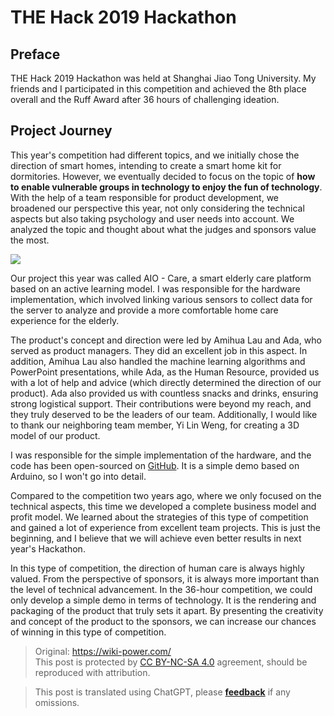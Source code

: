 # THE Hack 2019 Hackathon

## Preface

THE Hack 2019 Hackathon was held at Shanghai Jiao Tong University. My friends and I participated in this competition and achieved the 8th place overall and the Ruff Award after 36 hours of challenging ideation.

## Project Journey

This year's competition had different topics, and we initially chose the direction of smart homes, intending to create a smart home kit for dormitories. However, we eventually decided to focus on the topic of **how to enable vulnerable groups in technology to enjoy the fun of technology**. With the help of a team responsible for product development, we broadened our perspective this year, not only considering the technical aspects but also taking psychology and user needs into account. We analyzed the topic and thought about what the judges and sponsors value the most.

![](https://img.wiki-power.com/d/wiki-media/img/72fa421a32841af4c9cb339132b30fe.jpg)

Our project this year was called AIO - Care, a smart elderly care platform based on an active learning model. I was responsible for the hardware implementation, which involved linking various sensors to collect data for the server to analyze and provide a more comfortable home care experience for the elderly.

The product's concept and direction were led by Amihua Lau and Ada, who served as product managers. They did an excellent job in this aspect. In addition, Amihua Lau also handled the machine learning algorithms and PowerPoint presentations, while Ada, as the Human Resource, provided us with a lot of help and advice (which directly determined the direction of our product). Ada also provided us with countless snacks and drinks, ensuring strong logistical support. Their contributions were beyond my reach, and they truly deserved to be the leaders of our team. Additionally, I would like to thank our neighboring team member, Yi Lin Weng, for creating a 3D model of our product.

I was responsible for the simple implementation of the hardware, and the code has been open-sourced on [GitHub](https://github.com/linyuxuanlin/Project-of-THE-Hack). It is a simple demo based on Arduino, so I won't go into detail.

Compared to the competition two years ago, where we only focused on the technical aspects, this time we developed a complete business model and profit model. We learned about the strategies of this type of competition and gained a lot of experience from excellent team projects. This is just the beginning, and I believe that we will achieve even better results in next year's Hackathon.

In this type of competition, the direction of human care is always highly valued. From the perspective of sponsors, it is always more important than the level of technical advancement. In the 36-hour competition, we could only develop a simple demo in terms of technology. It is the rendering and packaging of the product that truly sets it apart. By presenting the creativity and concept of the product to the sponsors, we can increase our chances of winning in this type of competition.

> Original: <https://wiki-power.com/>  
> This post is protected by [CC BY-NC-SA 4.0](https://creativecommons.org/licenses/by/4.0/deed.en) agreement, should be reproduced with attribution.

> This post is translated using ChatGPT, please [**feedback**](https://github.com/linyuxuanlin/Wiki_MkDocs/issues/new) if any omissions.